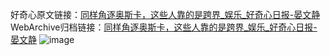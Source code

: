 好奇心原文链接：[同样角逐奥斯卡，这些人靠的是跨界_娱乐_好奇心日报-晏文静](https://www.qdaily.com/articles/4900.html)
WebArchive归档链接：[同样角逐奥斯卡，这些人靠的是跨界_娱乐_好奇心日报-晏文静](http://web.archive.org/web/20190623163321/https://www.qdaily.com/articles/4900.html)
![image](http://ww3.sinaimg.cn/large/007d5XDply1g3wcccmabwj30u048h7wh)